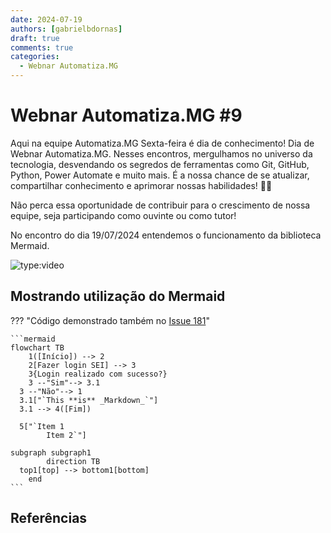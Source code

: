 ```yaml
---
date: 2024-07-19
authors: [gabrielbdornas]
draft: true
comments: true
categories:
  - Webnar Automatiza.MG
---
```


# Webnar Automatiza.MG #9

Aqui na equipe Automatiza.MG Sexta-feira é dia de conhecimento!
Dia de Webnar Automatiza.MG.
Nesses encontros, mergulhamos no universo da tecnologia, desvendando os segredos de ferramentas como Git, GitHub, Python, Power Automate e muito mais.
É a nossa chance de se atualizar, compartilhar conhecimento e aprimorar nossas habilidades! :rocket::rocket:

<!-- more -->

Não perca essa oportunidade de contribuir para o crescimento de nossa equipe, seja participando como ouvinte ou como tutor!

No encontro do dia 19/07/2024 entendemos o funcionamento da biblioteca Mermaid.

![type:video](https://www.youtube.com/embed/)

## Mostrando utilização do Mermaid

??? "Código demonstrado também no [Issue 181](https://github.com/automatiza-mg/handbook/issues/181)"

    ```mermaid
    flowchart TB
        1([Início]) --> 2
        2[Fazer login SEI] --> 3
        3{Login realizado com sucesso?}
        3 --"Sim"--> 3.1
      3 --"Não"--> 1
      3.1["`This **is** _Markdown_`"]
      3.1 --> 4([Fim])

      5["`Item 1
            Item 2`"]

    subgraph subgraph1
            direction TB
      top1[top] --> bottom1[bottom]
        end
    ```

## Referências
